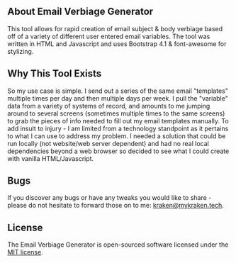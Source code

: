 ## About Email Verbiage Generator

This tool allows for rapid creation of email subject & body verbiage based off of a variety of different user entered email variables. The tool was written in HTML and Javascript and uses Bootstrap 4.1 & font-awesome for stylizing.


## Why This Tool Exists

So my use case is simple. I send out a series of the same email "templates" multiple times per day and then multiple days per week. I pull the "variable" data from a variety of systems of record, and amounts to me jumping around to several screens (sometimes multiple times to the same screens) to grab the pieces of info needed to fill out my email templates manually. To add insult to injury - I am limited from a technology standpoint as it pertains to what I can use to address my problem. I needed a solution that could be run locally (not website/web server dependent) and had no real local dependencies beyond a web browser so decided to see what I could create with vanilla HTML/Javascript.

## Bugs

If you discover any bugs or have any tweaks you would like to share - please do not hesitate to forward those on to me: kraken@mykraken.tech.

## License

The Email Verbiage Generator is open-sourced software licensed under the [MIT license](https://opensource.org/licenses/MIT).
